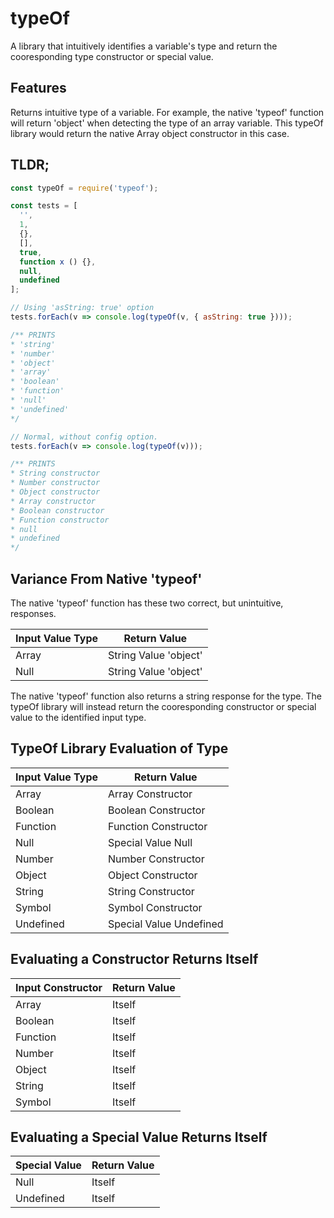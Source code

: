 # typeOf
A library that intuitively identifies a variable's type and return the cooresponding type constructor or special value.

## Features
Returns intuitive type of a variable. For example, the native 'typeof' function will return 'object' when detecting the type of an array variable. This typeOf library would return the native Array object constructor in this case.

## TLDR;
```javascript
const typeOf = require('typeof');

const tests = [
  '',
  1,
  {},
  [],
  true,
  function x () {},
  null,
  undefined
];

// Using 'asString: true' option
tests.forEach(v => console.log(typeOf(v, { asString: true })));

/** PRINTS
* 'string'
* 'number'
* 'object'
* 'array'
* 'boolean'
* 'function'
* 'null'
* 'undefined'
*/

// Normal, without config option.
tests.forEach(v => console.log(typeOf(v)));

/** PRINTS
* String constructor
* Number constructor
* Object constructor
* Array constructor
* Boolean constructor
* Function constructor
* null
* undefined
*/
```

## Variance From Native 'typeof'
The native 'typeof' function has these two correct, but unintuitive, responses.

| Input Value Type | Return Value              |
| ---------------- | ------------------------- |
| Array            | String Value 'object'     |
| Null             | String Value 'object'     |

The native 'typeof' function also returns a string response for the type. The typeOf library will instead return the cooresponding constructor or special value to the identified input type.

## TypeOf Library Evaluation of Type
| Input Value Type | Return Value            |
| ---------------- | ----------------------- |
| Array            | Array Constructor       |
| Boolean          | Boolean Constructor     |
| Function         | Function Constructor    |
| Null             | Special Value Null      |
| Number           | Number Constructor      |
| Object           | Object Constructor      |
| String           | String Constructor      |
| Symbol           | Symbol Constructor      |
| Undefined        | Special Value Undefined |

## Evaluating a Constructor Returns Itself
| Input Constructor | Return Value            |
| ----------------- | ----------------------- |
| Array             | Itself                  |
| Boolean           | Itself                  |
| Function          | Itself                  |
| Number            | Itself                  |
| Object            | Itself                  |
| String            | Itself                  |
| Symbol            | Itself                  |

## Evaluating a Special Value Returns Itself
| Special Value     | Return Value            |
| ----------------- | ----------------------- |
| Null              | Itself                  |
| Undefined         | Itself                  |

